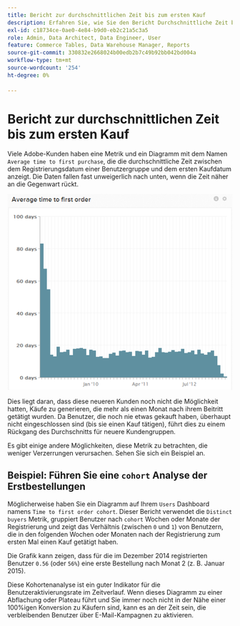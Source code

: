 ```yaml
---
title: Bericht zur durchschnittlichen Zeit bis zum ersten Kauf
description: Erfahren Sie, wie Sie den Bericht Durchschnittliche Zeit bis Erstkauf verwenden.
exl-id: c18734ce-0ae0-4e84-b9d0-eb2c21a5c3a5
role: Admin, Data Architect, Data Engineer, User
feature: Commerce Tables, Data Warehouse Manager, Reports
source-git-commit: 330832e2668024b00edb2b7c49b92bb042bd004a
workflow-type: tm+mt
source-wordcount: '254'
ht-degree: 0%

---
```


# Bericht zur durchschnittlichen Zeit bis zum ersten Kauf

Viele Adobe-Kunden haben eine Metrik und ein Diagramm mit dem Namen `Average time to first purchase`, die die durchschnittliche Zeit zwischen dem Registrierungsdatum einer Benutzergruppe und dem ersten Kaufdatum anzeigt. Die Daten fallen fast unweigerlich nach unten, wenn die Zeit näher an die Gegenwart rückt.

![durchschnittliche Zeit bis zur ersten Bestellung](../../assets/average-time-to-first-order.png)

Dies liegt daran, dass diese neueren Kunden noch nicht die Möglichkeit hatten, Käufe zu generieren, die mehr als einen Monat nach ihrem Beitritt getätigt wurden. Da Benutzer, die noch nie etwas gekauft haben, überhaupt nicht eingeschlossen sind (bis sie einen Kauf tätigen), führt dies zu einem Rückgang des Durchschnitts für neuere Kundengruppen.

Es gibt einige andere Möglichkeiten, diese Metrik zu betrachten, die weniger Verzerrungen verursachen. Sehen Sie sich ein Beispiel an.

## Beispiel: Führen Sie eine `cohort` Analyse der Erstbestellungen

Möglicherweise haben Sie ein Diagramm auf Ihrem `Users` Dashboard namens `Time to first order cohort`. Dieser Bericht verwendet die `Distinct buyers` Metrik, gruppiert Benutzer nach `cohort` Wochen oder Monate der Registrierung und zeigt das Verhältnis (zwischen `0` und `1`) von Benutzern, die in den folgenden Wochen oder Monaten nach der Registrierung zum ersten Mal einen Kauf getätigt haben.

Die Grafik kann zeigen, dass für die im Dezember 2014 registrierten Benutzer `0.56` (oder `56%`) eine erste Bestellung nach Monat 2 (z. B. Januar 2015).

Diese Kohortenanalyse ist ein guter Indikator für die Benutzeraktivierungsrate im Zeitverlauf. Wenn dieses Diagramm zu einer Abflachung oder Plateau führt und Sie immer noch nicht in der Nähe einer 100%igen Konversion zu Käufern sind, kann es an der Zeit sein, die verbleibenden Benutzer über E-Mail-Kampagnen zu aktivieren.
